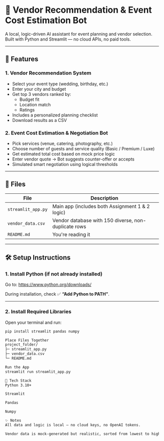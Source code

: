 # 🎉 Vendor Recommendation & Event Cost Estimation Bot

A local, logic-driven AI assistant for event planning and vendor selection. Built with Python and Streamlit — no cloud APIs, no paid tools.

---

## 🚀 Features

### 1. Vendor Recommendation System
- Select your event type (wedding, birthday, etc.)
- Enter your city and budget
- Get top 3 vendors ranked by:
  - Budget fit
  - Location match
  - Ratings
- Includes a personalized planning checklist
- Download results as a CSV

### 2. Event Cost Estimation & Negotiation Bot
- Pick services (venue, catering, photography, etc.)
- Choose number of guests and service quality (Basic / Premium / Luxe)
- Get estimated total cost based on mock price logic
- Enter vendor quote → Bot suggests counter-offer or accepts
- Simulated smart negotiation using logical thresholds

---

## 🧾 Files

| File | Description |
|------|-------------|
| `streamlit_app.py` | Main app (includes both Assignment 1 & 2 logic) |
| `vendor_data.csv` | Vendor database with 150 diverse, non-duplicate rows |
| `README.md` | You're reading it |

---

## 🛠️ Setup Instructions

### 1. Install Python (if not already installed)
Go to: https://www.python.org/downloads/

During installation, check ✅ **“Add Python to PATH”**.

---

### 2. Install Required Libraries

Open your terminal and run:

```bash
pip install streamlit pandas numpy

Place Files Together
project_folder/
├─ streamlit_app.py
├─ vendor_data.csv
└─ README.md

Run the App
streamlit run streamlit_app.py

🧠 Tech Stack
Python 3.10+

Streamlit

Pandas

Numpy

✨ Notes
All data and logic is local — no cloud keys, no OpenAI tokens.

Vendor data is mock-generated but realistic, sorted from lowest to highest price.

